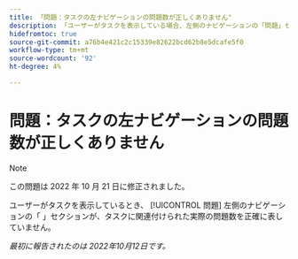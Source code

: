 ```yaml
---
title: 「問題：タスクの左ナビゲーションの問題数が正しくありません"
description: 「ユーザーがタスクを表示している場合、左側のナビゲーションの「問題」セクションに表示される数は、タスクに添付された実際の問題数を正確に表していません。」
hidefromtoc: true
source-git-commit: a76b4e421c2c15339e82622bcd62b8e5dcafe5f0
workflow-type: tm+mt
source-wordcount: '92'
ht-degree: 4%

---
```



# 問題：タスクの左ナビゲーションの問題数が正しくありません

>[!NOTE]
>
>この問題は 2022 年 10 月 21 日に修正されました。

ユーザーがタスクを表示しているとき、 [!UICONTROL 問題] 左側のナビゲーションの「 」セクションが、タスクに関連付けられた実際の問題数を正確に表していません。

_最初に報告されたのは 2022年10月12日です。_

